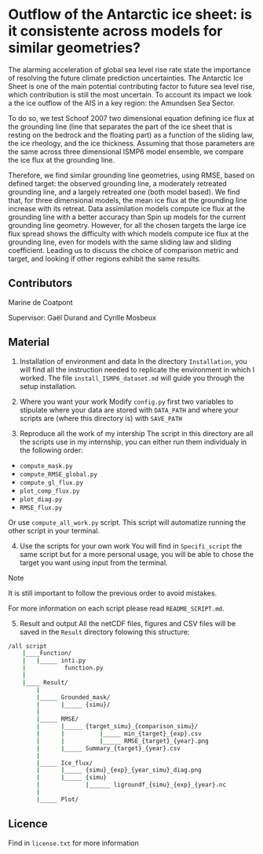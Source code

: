 # Outflow of the Antarctic ice sheet: is it consistente across models for similar geometries?

The alarming acceleration of global sea level rise rate state the importance of resolving the future climate
prediction uncertainties. The Antarctic Ice Sheet is one of the main potential contributing factor to future
sea level rise, which contribution is still the most uncertain. To account its impact we look a the ice
outflow of the AIS in a key region: the Amundsen Sea Sector.

To do so, we test Schoof 2007 two dimensional equation defining ice flux at the grounding line (line that
separates the part of the ice sheet that is resting on the bedrock and the floating part) as a function of the
sliding law, the ice rheology, and the ice thickness. Assuming that those parameters are the same across
three dimensional ISMP6 model ensemble, we compare the ice flux at the grounding line.

Therefore, we find similar grounding line geometries, using RMSE, based on defined target: the observed
grounding line, a moderately retreated grounding line, and a largely retreated one (both model based).
We find that, for three dimensional models, the mean ice flux at the grounding line increase with its
retreat. Data assimilation models compute ice flux at the grounding line with a better accuracy than Spin
up models for the current grounding line geometry. However, for all the chosen targets the large ice flux
spread shows the difficulty with which models compute ice flux at the grounding line, even for models
with the same sliding law and sliding coefficient. Leading us to discuss the choice of comparison metric
and target, and looking if other regions exhibit the same results.


## Contributors 
Marine de Coatpont

Supervisor: Gaël Durand and Cyrille Mosbeux


## Material
1. Installation of environment and data
In the directory `Installation`, you will find all the instruction needed to replicate the environment in which I worked.
The file `install_ISMP6_dataset.md` will guide you through the setup installation. 

2. Where you want your work
Modify `config.py` first two variables to stipulate where your data are stored with `DATA_PATH` and where your scripts are (where this directory is) with `SAVE_PATH`

3. Reproduce all the work of my intership
The script in this directory are all the scripts use in my internship, you can either run them individualy in the following order:

- `compute_mask.py`
- `compute_RMSE_global.py`
- `compute_gl_flux.py`
- `plot_comp_flux.py`
- `plot_diag.py`
- `RMSE_flux.py`

Or use `compute_all_work.py` script. This script will automatize running the other script in your terminal.

4. Use the scripts for your own work
You will find in `Specifi_script` the same script but for a more personal usage, you will be able to chose the target you want using input from the terminal.

>[!NOTE]
>It is still important to follow the previous order to avoid mistakes.

For more information on each script please read `README_SCRIPT.md`.

5. Result and output
All the netCDF files, figures and CSV files will be saved in the `Result` directory folowing this structure:

```bash
/all script
	|____Function/
	|	|_____ inti.py
	|		    function.py
	|
	|____ Result/
		|
		|_____ Grounded_mask/
		|	   |_____ {simu}/
		|
		|_____ RMSE/
		|	   |_____ {target_simu}_{comparison_simu}/
		|	   |	      |_____ min_{target}_{exp}.csv
		|	   |          |_____ RMSE_{target}_{year}.png
		|	   |_____ Summary_{target}_{year}.csv
		|
		|_____ Ice_flux/
        |      |_____ {simu}_{exp}_{year_simu}_diag.png
		|	   |_____ {simu}
		|		      |______ ligroundf_{simu}_{exp}_{year}.nc
		|
		|_____ Plot/

```

## Licence
Find in `license.txt` for more information